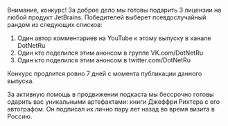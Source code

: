 ﻿---
Number: 28
Title: Разбор VS x64, обсуждение C# 10, новенький Pinned Object Heap
PublishDate: 2021-05-02T21:58:19Z
Authors:
  - Анатолий Кулаков
  - Игорь Лабутин
  - Сергей Кукс
Mastering: Максим Шошин
Music:
  Максим Аршинов «Pensive yeti.0.1»: https://hightech.group/ru/about
Patrons:
  - Александр
  - Сергей
Home: https://anchor.fm/radiodotnet/episodes/VS-x64---C-10---Pinned-Object-Heap-e104830
Audio: https://anchor.fm/s/f0c0ef4/podcast/play/32693792/https%3A%2F%2Fd3ctxlq1ktw2nl.cloudfront.net%2Fstaging%2F2021-4-2%2Fa15e8492-fc1f-7ba0-66cb-941d84d8c266.mp3
Video: https://www.youtube.com/watch?v=TBSiYdZ1K2M
Topics:

  - Subject: Visual Studio 2022
    Timestamp: 00:00:31
    Links:
      - https://devblogs.microsoft.com/visualstudio/visual-studio-2022/
      - https://blog.jetbrains.com/dotnet/2021/04/28/resharper-and-visual-studio-2022-64-bit/

  - Subject: C# 10 Ideas
    Timestamp: 00:16:00
    Links:
      - https://github.com/dotnet/roslyn/blob/main/docs/Language%20Feature%20Status.md

  - Subject: Async Improvements in .NET 6
    Timestamp: 00:50:21
    Links:
      - https://www.infoq.com/news/2021/04/Net6-Async/

  - Subject: Designs of .NET
    Timestamp: 00:56:11
    Links:
      - https://designsof.net/
      - https://themesof.net/
      - https://apisof.net/

  - Subject: IronPython 3.4.0-alpha1 is now available
    Timestamp: 01:00:21
    Links:
      - https://github.com/IronLanguages/ironpython3/releases/tag/v3.4.0-alpha1

  - Subject: What's new in dotnet monitor
    Timestamp: 01:04:26
    Links:
      - https://devblogs.microsoft.com/dotnet/whats-new-in-dotnet-monitor/

  - Subject: Conversation about crossgen2
    Timestamp: 01:08:15
    Links:
      - https://devblogs.microsoft.com/dotnet/conversation-about-crossgen2/

  - Subject: Internals of the Pinned Object Heap
    Timestamp: 01:12:39
    Links:
      - https://devblogs.microsoft.com/dotnet/internals-of-the-poh/

  - Subject: Announcing the .NET Foundation Speakers Directory
    Timestamp: 01:18:00
    Links:
      - https://dotnetfoundation.org/blog/2021/02/19/blog/posts/announcing-the-dot-net-foundation-speakers-directory
      - https://dotnetfoundation.org/community/speakers

  - Subject: .NET Framework 4.5, 4.6 will reach End of Support in 2022
    Timestamp: 01:21:35
    Links:
      - https://devblogs.microsoft.com/dotnet/net-framework-4-5-2-4-6-4-6-1-will-reach-end-of-support-on-april-26-2022/

---
Внимание, конкурс! За доброе дело мы готовы подарить 3 лицензии на любой продукт JetBrains. Победителей выберет псевдослучайный рандом из следующих списков:

1. Один автор комментариев на YouTube к этому выпуску в канале DotNetRu
2. Один кто поделился этим анонсом в группе VK.com/DotNetRu
3. Один кто поделился этим анонсом в twitter.com/DotNetRu

Конкурс продлится ровно 7 дней с момента публикации данного выпуска.

За активную помощь в продвижении подкаста мы бессрочно готовы одарить вас уникальными артефактами: книги Джеффри Рихтера с его автографом. Он подписал их лично пару лет назад во время визита в Россию.
